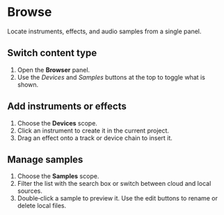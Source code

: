 # Browse

Locate instruments, effects, and audio samples from a single panel.

## Switch content type

1. Open the **Browser** panel.
2. Use the _Devices_ and _Samples_ buttons at the top to toggle what is shown.

## Add instruments or effects

1. Choose the **Devices** scope.
2. Click an instrument to create it in the current project.
3. Drag an effect onto a track or device chain to insert it.

## Manage samples

1. Choose the **Samples** scope.
2. Filter the list with the search box or switch between cloud and local sources.
3. Double‑click a sample to preview it. Use the edit buttons to rename or delete local files.

